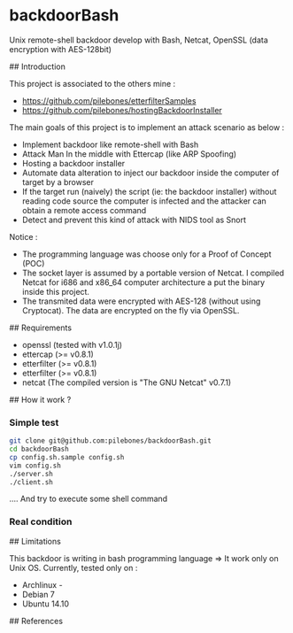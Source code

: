 backdoorBash
============

Unix remote-shell backdoor develop with Bash, Netcat, OpenSSL (data encryption with AES-128bit)

## Introduction

This project is associated to the others mine : 
- https://github.com/pilebones/etterfilterSamples
- https://github.com/pilebones/hostingBackdoorInstaller

The main goals of this project is to implement an attack scenario as below : 
- Implement backdoor like remote-shell with Bash
- Attack Man In the middle with Ettercap (like ARP Spoofing)
- Hosting a backdoor installer
- Automate data alteration to inject our backdoor inside the computer of target by a browser
- If the target run (naively) the script (ie: the backdoor installer) without reading code source the computer is infected and the attacker can obtain a remote access command
- Detect and prevent this kind of attack with NIDS tool as Snort

Notice :
- The programming language was choose only for a Proof of Concept (POC)
- The socket layer is assumed by a portable version of Netcat. I compiled Netcat for i686 and x86_64 computer architecture a put the binary inside this project.
- The transmited data were encrypted with AES-128 (without using Cryptocat). The data are encrypted on the fly via OpenSSL.

## Requirements

- openssl (tested with v1.0.1j)
- ettercap (>= v0.8.1)
- etterfilter (>= v0.8.1)
- etterfilter (>= v0.8.1)
- netcat (The compiled version is "The GNU Netcat" v0.7.1)

## How it work ?

### Simple test

```bash
git clone git@github.com:pilebones/backdoorBash.git
cd backdoorBash
cp config.sh.sample config.sh 
vim config.sh
./server.sh
./client.sh
```
.... And try to execute some shell command

### Real condition

## Limitations

This backdoor is writing in bash programming language => It work only on Unix OS.
Currently, tested only on :
- Archlinux -
- Debian 7 
- Ubuntu 14.10

## References

